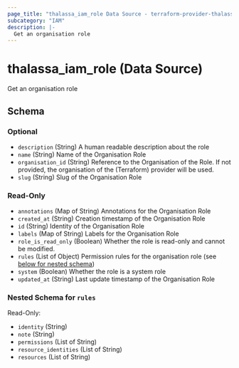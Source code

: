 ```yaml
---
page_title: "thalassa_iam_role Data Source - terraform-provider-thalassa"
subcategory: "IAM"
description: |-
  Get an organisation role
---
```


# thalassa_iam_role (Data Source)

Get an organisation role



<!-- schema generated by tfplugindocs -->
## Schema

### Optional

- `description` (String) A human readable description about the role
- `name` (String) Name of the Organisation Role
- `organisation_id` (String) Reference to the Organisation of the Role. If not provided, the organisation of the (Terraform) provider will be used.
- `slug` (String) Slug of the Organisation Role

### Read-Only

- `annotations` (Map of String) Annotations for the Organisation Role
- `created_at` (String) Creation timestamp of the Organisation Role
- `id` (String) Identity of the Organisation Role
- `labels` (Map of String) Labels for the Organisation Role
- `role_is_read_only` (Boolean) Whether the role is read-only and cannot be modified.
- `rules` (List of Object) Permission rules for the organisation role (see [below for nested schema](#nestedatt--rules))
- `system` (Boolean) Whether the role is a system role
- `updated_at` (String) Last update timestamp of the Organisation Role

<a id="nestedatt--rules"></a>
### Nested Schema for `rules`

Read-Only:

- `identity` (String)
- `note` (String)
- `permissions` (List of String)
- `resource_identities` (List of String)
- `resources` (List of String)
